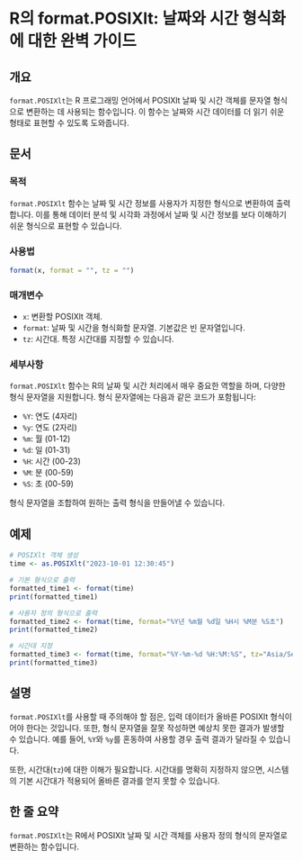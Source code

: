 <!--
Meta Description: # R의 format.POSIXlt: 날짜와 시간 형식화에 대한 완벽 가이드 ## 개요 `format.POSIXlt`는 R 프로그래밍 언어에서 POSIXlt 날짜 및 시간 객체를 문자열 형식으로 변환하는 데 사용되는 함수입니다. 이 함수는 날짜와 시간 데이터를 더 읽기...
Meta Keywords: format, posixlt, 있습니다, 형식으로, time
-->

# R의 format.POSIXlt: 날짜와 시간 형식화에 대한 완벽 가이드

## 개요
`format.POSIXlt`는 R 프로그래밍 언어에서 POSIXlt 날짜 및 시간 객체를 문자열 형식으로 변환하는 데 사용되는 함수입니다. 이 함수는 날짜와 시간 데이터를 더 읽기 쉬운 형태로 표현할 수 있도록 도와줍니다.

## 문서
### 목적
`format.POSIXlt` 함수는 날짜 및 시간 정보를 사용자가 지정한 형식으로 변환하여 출력합니다. 이를 통해 데이터 분석 및 시각화 과정에서 날짜 및 시간 정보를 보다 이해하기 쉬운 형식으로 표현할 수 있습니다.

### 사용법
```R
format(x, format = "", tz = "")
```

### 매개변수
- `x`: 변환할 POSIXlt 객체.
- `format`: 날짜 및 시간을 형식화할 문자열. 기본값은 빈 문자열입니다.
- `tz`: 시간대. 특정 시간대를 지정할 수 있습니다.

### 세부사항
`format.POSIXlt` 함수는 R의 날짜 및 시간 처리에서 매우 중요한 역할을 하며, 다양한 형식 문자열을 지원합니다. 형식 문자열에는 다음과 같은 코드가 포함됩니다:
- `%Y`: 연도 (4자리)
- `%y`: 연도 (2자리)
- `%m`: 월 (01-12)
- `%d`: 일 (01-31)
- `%H`: 시간 (00-23)
- `%M`: 분 (00-59)
- `%S`: 초 (00-59)

형식 문자열을 조합하여 원하는 출력 형식을 만들어낼 수 있습니다.

## 예제
```R
# POSIXlt 객체 생성
time <- as.POSIXlt("2023-10-01 12:30:45")

# 기본 형식으로 출력
formatted_time1 <- format(time)
print(formatted_time1)

# 사용자 정의 형식으로 출력
formatted_time2 <- format(time, format="%Y년 %m월 %d일 %H시 %M분 %S초")
print(formatted_time2)

# 시간대 지정
formatted_time3 <- format(time, format="%Y-%m-%d %H:%M:%S", tz="Asia/Seoul")
print(formatted_time3)
```

## 설명
`format.POSIXlt`를 사용할 때 주의해야 할 점은, 입력 데이터가 올바른 POSIXlt 형식이어야 한다는 것입니다. 또한, 형식 문자열을 잘못 작성하면 예상치 못한 결과가 발생할 수 있습니다. 예를 들어, `%Y`와 `%y`를 혼동하여 사용할 경우 출력 결과가 달라질 수 있습니다.

또한, 시간대(`tz`)에 대한 이해가 필요합니다. 시간대를 명확히 지정하지 않으면, 시스템의 기본 시간대가 적용되어 올바른 결과를 얻지 못할 수 있습니다.

## 한 줄 요약
`format.POSIXlt`는 R에서 POSIXlt 날짜 및 시간 객체를 사용자 정의 형식의 문자열로 변환하는 함수입니다.